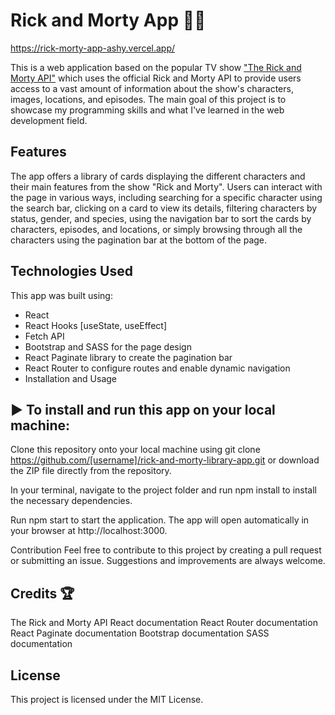 # Rick and Morty App 🧪💥

https://rick-morty-app-ashy.vercel.app/

This is a web application based on the popular TV show ["The Rick and Morty API"](https://rickandmortyapi.com/) which uses the official Rick and Morty API to provide users access to a vast amount of information about the show's characters, images, locations, and episodes. The main goal of this project is to showcase my programming skills and what I've learned in the web development field.

## Features
The app offers a library of cards displaying the different characters and their main features from the show "Rick and Morty". Users can interact with the page in various ways, including searching for a specific character using the search bar, clicking on a card to view its details, filtering characters by status, gender, and species, using the navigation bar to sort the cards by characters, episodes, and locations, or simply browsing through all the characters using the pagination bar at the bottom of the page.

## Technologies Used
This app was built using:

* React
* React Hooks [useState, useEffect]
* Fetch API
* Bootstrap and SASS for the page design
* React Paginate library to create the pagination bar
* React Router to configure routes and enable dynamic navigation
* Installation and Usage

## ▶️ To install and run this app on your local machine:

Clone this repository onto your local machine using git clone https://github.com/[username]/rick-and-morty-library-app.git or download the ZIP file directly from the repository.

In your terminal, navigate to the project folder and run npm install to install the necessary dependencies.

Run npm start to start the application. The app will open automatically in your browser at http://localhost:3000.

Contribution
Feel free to contribute to this project by creating a pull request or submitting an issue. Suggestions and improvements are always welcome.

## Credits 🏆
The Rick and Morty API
React documentation
React Router documentation
React Paginate documentation
Bootstrap documentation
SASS documentation

## License
This project is licensed under the MIT License.